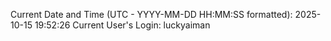Current Date and Time (UTC - YYYY-MM-DD HH:MM:SS formatted): 2025-10-15 19:52:26
Current User's Login: luckyaiman
